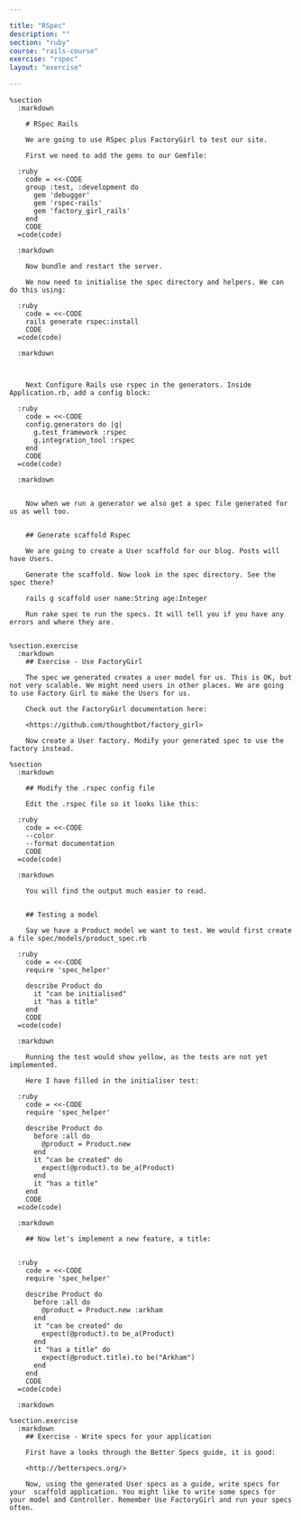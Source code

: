 ```yaml
---

title: "RSpec"
description: ""
section: "ruby"
course: "rails-course"
exercise: "rspec"
layout: "exercise"

---
```


    %section
      :markdown

        # RSpec Rails

        We are going to use RSpec plus FactoryGirl to test our site.

        First we need to add the gems to our Gemfile:

      :ruby
        code = <<-CODE
        group :test, :development do
          gem 'debugger'
          gem 'rspec-rails'
          gem 'factory_girl_rails'
        end
        CODE
      =code(code)

      :markdown

        Now bundle and restart the server.

        We now need to initialise the spec directory and helpers. We can do this using:

      :ruby
        code = <<-CODE
        rails generate rspec:install
        CODE
      =code(code)

      :markdown



        Next Configure Rails use rspec in the generators. Inside Application.rb, add a config block:

      :ruby
        code = <<-CODE
        config.generators do |g|
          g.test_framework :rspec
          g.integration_tool :rspec
        end
        CODE
      =code(code)

      :markdown


        Now when we run a generator we also get a spec file generated for us as well too.


        ## Generate scaffold Rspec

        We are going to create a User scaffold for our blog. Posts will have Users.

        Generate the scaffold. Now look in the spec directory. See the spec there?

        rails g scaffold user name:String age:Integer

        Run rake spec to run the specs. It will tell you if you have any errors and where they are.


    %section.exercise
      :markdown
        ## Exercise - Use FactoryGirl

        The spec we generated creates a user model for us. This is OK, but not very scalable. We might need users in other places. We are going to use Factory Girl to make the Users for us.

        Check out the FactoryGirl documentation here:

        <https://github.com/thoughtbot/factory_girl>

        Now create a User factory. Modify your generated spec to use the factory instead.

    %section
      :markdown

        ## Modify the .rspec config file

        Edit the .rspec file so it looks like this:

      :ruby
        code = <<-CODE
        --color
        --format documentation
        CODE
      =code(code)

      :markdown

        You will find the output much easier to read.


        ## Testing a model

        Say we have a Product model we want to test. We would first create a file spec/models/product_spec.rb

      :ruby
        code = <<-CODE
        require 'spec_helper'

        describe Product do
          it "can be initialised"
          it "has a title"
        end
        CODE
      =code(code)

      :markdown

        Running the test would show yellow, as the tests are not yet implemented.

        Here I have filled in the initialiser test:

      :ruby
        code = <<-CODE
        require 'spec_helper'

        describe Product do
          before :all do
            @product = Product.new
          end
          it "can be created" do
            expect(@product).to be_a(Product)
          end
          it "has a title"
        end
        CODE
      =code(code)

      :markdown

        ## Now let's implement a new feature, a title:


      :ruby
        code = <<-CODE
        require 'spec_helper'

        describe Product do
          before :all do
            @product = Product.new :arkham
          end
          it "can be created" do
            expect(@product).to be_a(Product)
          end
          it "has a title" do
            expect(@product.title).to be("Arkham")
          end
        end
        CODE
      =code(code)

      :markdown

    %section.exercise
      :markdown
        ## Exercise - Write specs for your application

        First have a looks through the Better Specs guide, it is good:

        <http://betterspecs.org/>

        Now, using the generated User specs as a guide, write specs for your  scaffold application. You might like to write some specs for your model and Controller. Remember Use FactoryGirl and run your specs often.

